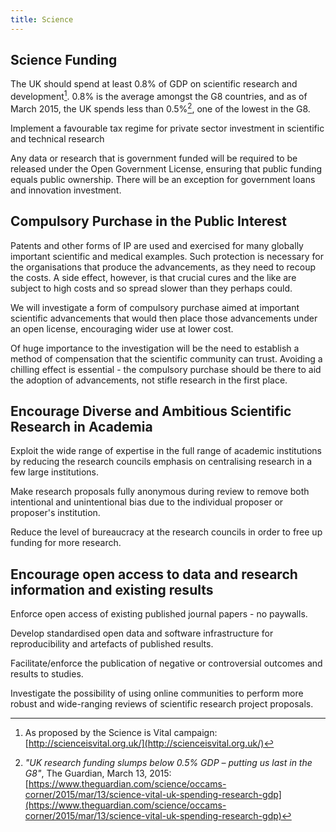```yaml
---
title: Science
---
```


## Science Funding

The UK should spend at least 0.8% of GDP on scientific research and development[^science-is-vital]. 0.8% is the average amongst the G8 countries, and as of March 2015, the UK spends less than 0.5%[^uk-research-funding], one of the lowest in the G8.

[^science-is-vital]: As proposed by the Science is Vital campaign: [http://scienceisvital.org.uk/](http://scienceisvital.org.uk/)
[^uk-research-funding]: *"UK research funding slumps below 0.5% GDP – putting us last in the G8"*, The Guardian, March 13, 2015: [https://www.theguardian.com/science/occams-corner/2015/mar/13/science-vital-uk-spending-research-gdp](https://www.theguardian.com/science/occams-corner/2015/mar/13/science-vital-uk-spending-research-gdp)

Implement a favourable tax regime for private sector investment in scientific and technical research

Any data or research that is government funded will be required to be released under the Open Government License, ensuring that public funding equals public ownership. There will be an exception for government loans and innovation investment.

## Compulsory Purchase in the Public Interest

Patents and other forms of IP are used and exercised for many globally important scientific and medical examples. Such protection is necessary for the organisations that produce the advancements, as they need to recoup the costs. A side effect, however, is that crucial cures and the like are subject to high costs and so spread slower than they perhaps could.

We will investigate a form of compulsory purchase aimed at important scientific advancements that would then place those advancements under an open license, encouraging wider use at lower cost.

Of huge importance to the investigation will be the need to establish a method of compensation that the scientific community can trust. Avoiding a chilling effect is essential - the compulsory purchase should be there to aid the adoption of advancements, not stifle research in the first place.

## Encourage Diverse and Ambitious Scientific Research in Academia

Exploit the wide range of expertise in the full range of academic institutions by reducing the research councils emphasis on centralising research in a few large institutions.

Make research proposals fully anonymous during review to remove both intentional and unintentional bias due to the individual proposer or proposer's institution.

Reduce the level of bureaucracy at the research councils in order to free up funding for more research.

## Encourage open access to data and research information and existing results

Enforce open access of existing published journal papers - no paywalls.

Develop standardised open data and software infrastructure for reproducibility and artefacts of published results.

Facilitate/enforce the publication of negative or controversial outcomes and results to studies.

Investigate the possibility of using online communities to perform more robust and wide-ranging reviews of scientific research project proposals.